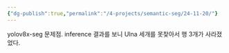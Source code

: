 ```yaml
---
{"dg-publish":true,"permalink":"/4-projects/semantic-seg/24-11-20/"}
---
```


yolov8x-seg 문제점.
inference 결과를 보니 Ulna 세개를 못찾아서 행 3개가 사라졌었다.
